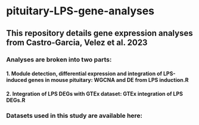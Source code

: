 # pituitary-LPS-gene-analyses
## This repository details gene expression analyses from Castro-Garcia, Velez et al. 2023
### Analyses are broken into two parts:
#### 1. Module detection, differential expression and integration of LPS-induced genes in mouse pituitary: WGCNA and DE from LPS induction.R
#### 2. Integration of LPS DEGs with GTEx dataset: GTEx integration of LPS DEGs.R

### Datasets used in this study are available here: 
